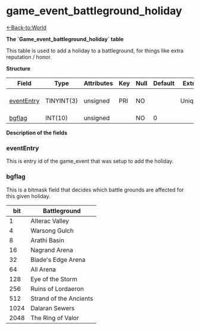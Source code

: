# game\_event\_battleground\_holiday

[<-Back-to:World](database-world.md)

**The \`Game\_event\_battleground\_holiday\` table**

This table is used to add a holiday to a battleground, for things like extra reputation / honor.

**Structure**

| Field           | Type       | Attributes | Key | Null | Default | Extra  | Comment                 |
|-----------------|------------|------------|-----|------|---------|--------|-------------------------|
| [eventEntry][1] | TINYINT(3) | unsigned   | PRI | NO   |         | Unique | Entry of the game event |
| [bgflag][2]     | INT(10)    | unsigned   |     | NO   | 0       |        |                         |

[1]: #evententry
[2]: #bgflag

**Description of the fields**

### eventEntry

This is entry id of the game\_event that was setup to add the holiday.

### bgflag

This is a bitmask field that decides which battle grounds are affected for this given holiday.

| bit  | Battleground           |
|------|------------------------|
| 1    | Alterac Valley         |
| 4    | Warsong Gulch          |
| 8    | Arathi Basin           |
| 16   | Nagrand Arena          |
| 32   | Blade's Edge Arena     |
| 64   | All Arena              |
| 128  | Eye of the Storm       |
| 256  | Ruins of Lordaeron     |
| 512  | Strand of the Ancients |
| 1024 | Dalaran Sewers         |
| 2048 | The Ring of Valor      |
